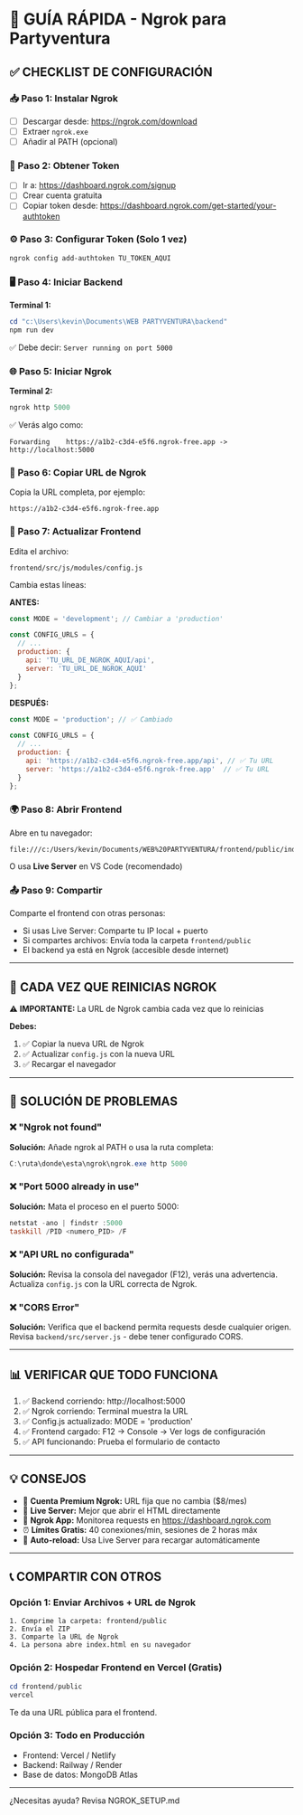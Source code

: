# 🚀 GUÍA RÁPIDA - Ngrok para Partyventura

## ✅ CHECKLIST DE CONFIGURACIÓN

### 📥 Paso 1: Instalar Ngrok
- [ ] Descargar desde: https://ngrok.com/download
- [ ] Extraer `ngrok.exe` 
- [ ] Añadir al PATH (opcional)

### 🔑 Paso 2: Obtener Token
- [ ] Ir a: https://dashboard.ngrok.com/signup
- [ ] Crear cuenta gratuita
- [ ] Copiar token desde: https://dashboard.ngrok.com/get-started/your-authtoken

### ⚙️ Paso 3: Configurar Token (Solo 1 vez)
```powershell
ngrok config add-authtoken TU_TOKEN_AQUI
```

### 🖥️ Paso 4: Iniciar Backend
**Terminal 1:**
```powershell
cd "c:\Users\kevin\Documents\WEB PARTYVENTURA\backend"
npm run dev
```
✅ Debe decir: `Server running on port 5000`

### 🌐 Paso 5: Iniciar Ngrok
**Terminal 2:**
```powershell
ngrok http 5000
```
✅ Verás algo como:
```
Forwarding    https://a1b2-c3d4-e5f6.ngrok-free.app -> http://localhost:5000
```

### 📝 Paso 6: Copiar URL de Ngrok
Copia la URL completa, por ejemplo:
```
https://a1b2-c3d4-e5f6.ngrok-free.app
```

### 🔧 Paso 7: Actualizar Frontend
Edita el archivo:
```
frontend/src/js/modules/config.js
```

Cambia estas líneas:

**ANTES:**
```javascript
const MODE = 'development'; // Cambiar a 'production'

const CONFIG_URLS = {
  // ...
  production: {
    api: 'TU_URL_DE_NGROK_AQUI/api',
    server: 'TU_URL_DE_NGROK_AQUI'
  }
};
```

**DESPUÉS:**
```javascript
const MODE = 'production'; // ✅ Cambiado

const CONFIG_URLS = {
  // ...
  production: {
    api: 'https://a1b2-c3d4-e5f6.ngrok-free.app/api', // ✅ Tu URL
    server: 'https://a1b2-c3d4-e5f6.ngrok-free.app'  // ✅ Tu URL
  }
};
```

### 🌍 Paso 8: Abrir Frontend
Abre en tu navegador:
```
file:///c:/Users/kevin/Documents/WEB%20PARTYVENTURA/frontend/public/index.html
```

O usa **Live Server** en VS Code (recomendado)

### 📤 Paso 9: Compartir
Comparte el frontend con otras personas:
- Si usas Live Server: Comparte tu IP local + puerto
- Si compartes archivos: Envía toda la carpeta `frontend/public`
- El backend ya está en Ngrok (accesible desde internet)

---

## 🔄 CADA VEZ QUE REINICIAS NGROK

⚠️ **IMPORTANTE:** La URL de Ngrok cambia cada vez que lo reinicias

**Debes:**
1. ✅ Copiar la nueva URL de Ngrok
2. ✅ Actualizar `config.js` con la nueva URL
3. ✅ Recargar el navegador

---

## 🐛 SOLUCIÓN DE PROBLEMAS

### ❌ "Ngrok not found"
**Solución:** Añade ngrok al PATH o usa la ruta completa:
```powershell
C:\ruta\donde\esta\ngrok\ngrok.exe http 5000
```

### ❌ "Port 5000 already in use"
**Solución:** Mata el proceso en el puerto 5000:
```powershell
netstat -ano | findstr :5000
taskkill /PID <numero_PID> /F
```

### ❌ "API URL no configurada"
**Solución:** Revisa la consola del navegador (F12), verás una advertencia.
Actualiza `config.js` con la URL correcta de Ngrok.

### ❌ "CORS Error"
**Solución:** Verifica que el backend permita requests desde cualquier origen.
Revisa `backend/src/server.js` - debe tener configurado CORS.

---

## 📊 VERIFICAR QUE TODO FUNCIONA

1. ✅ Backend corriendo: http://localhost:5000
2. ✅ Ngrok corriendo: Terminal muestra la URL
3. ✅ Config.js actualizado: MODE = 'production'
4. ✅ Frontend cargado: F12 → Console → Ver logs de configuración
5. ✅ API funcionando: Prueba el formulario de contacto

---

## 💡 CONSEJOS

- 🔐 **Cuenta Premium Ngrok:** URL fija que no cambia ($8/mes)
- 🚀 **Live Server:** Mejor que abrir el HTML directamente
- 📱 **Ngrok App:** Monitorea requests en https://dashboard.ngrok.com
- ⏰ **Límites Gratis:** 40 conexiones/min, sesiones de 2 horas máx
- 🔄 **Auto-reload:** Usa Live Server para recargar automáticamente

---

## 📞 COMPARTIR CON OTROS

### Opción 1: Enviar Archivos + URL de Ngrok
```
1. Comprime la carpeta: frontend/public
2. Envía el ZIP
3. Comparte la URL de Ngrok
4. La persona abre index.html en su navegador
```

### Opción 2: Hospedar Frontend en Vercel (Gratis)
```powershell
cd frontend/public
vercel
```
Te da una URL pública para el frontend.

### Opción 3: Todo en Producción
- Frontend: Vercel / Netlify
- Backend: Railway / Render
- Base de datos: MongoDB Atlas

---

¿Necesitas ayuda? Revisa NGROK_SETUP.md
